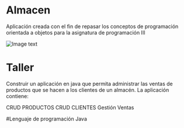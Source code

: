 # Almacen
Aplicación creada con el fin de repasar los conceptos de programación orientada a objetos para la asignatura de programación III 
 

![Image text](https://1000marcas.net/wp-content/uploads/2020/11/Java-logo.jpg)


# Taller 

Construir un aplicación en java que permita administrar las ventas de productos que se hacen a los clientes de un almacén.
La aplicación contiene: 

CRUD PRODUCTOS
CRUD CLIENTES 
Gestión Ventas


#Lenguaje de programación
Java 
